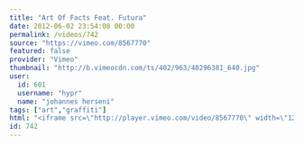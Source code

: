 ```yaml
---
title: "Art Of Facts Feat. Futura"
date: 2012-06-02 23:54:08 00:00
permalink: /videos/742
source: "https://vimeo.com/8567770"
featured: false
provider: "Vimeo"
thumbnail: "http://b.vimeocdn.com/ts/402/963/40296381_640.jpg"
user:
  id: 601
  username: "hypr"
  name: "johannes herseni"
tags: ["art","graffiti"]
html: "<iframe src=\"http://player.vimeo.com/video/8567770\" width=\"1280\" height=\"720\" frameborder=\"0\" webkitAllowFullScreen mozallowfullscreen allowFullScreen></iframe>"
id: 742
---
```


